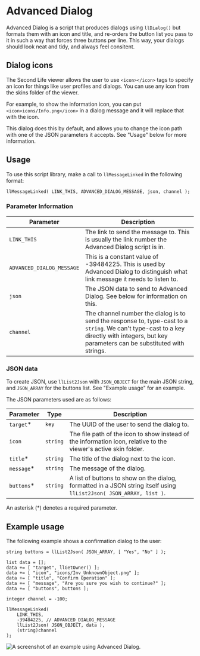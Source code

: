 # Advanced Dialog
Advanced Dialog is a script that produces dialogs using `llDialog()` but formats them with an icon and title, and re-orders the button list you pass to it in such a way that forces three buttons per line. This way, your dialogs should look neat and tidy, and always feel consitent.

## Dialog icons
The Second Life viewer allows the user to use `<icon></icon>` tags to specify an icon for things like user profiles and dialogs. You can use any icon from the skins folder of the viewer.

For example, to show the information icon, you can put `<icon>icons/Info.png</icon>` in a dialog message and it will replace that with the icon.

This dialog does this by default, and allows you to change the icon path with one of the JSON parameters it accepts. See "Usage" below for more information.

## Usage
To use this script library, make a call to `llMessageLinked` in the following format:

    llMessageLinked( LINK_THIS, ADVANCED_DIALOG_MESSAGE, json, channel );

### Parameter Information
|Parameter|Description|
|--|--|
|`LINK_THIS`|The link to send the message to. This is usually the link number the Advanced Dialog script is in.|
|`ADVANCED_DIALOG_MESSAGE`|This is a constant value of -39484225. This is used by Advanced Dialog to distinguish what link message it needs to listen to.|
|`json`|The JSON data to send to Advanced Dialog. See below for information on this.|
|`channel`|The channel number the dialog is to send the response to, type-cast to a `string`. We can't type-cast to a key directly with integers, but key parameters can be substituted with strings.|

### JSON data
To create JSON, use `llList2Json` with `JSON_OBJECT` for the main JSON string, and `JSON_ARRAY` for the buttons list. See "Example usage" for an example.

The JSON parameters used are as follows:

|Parameter|Type|Description|
|--|--|--|
|`target`*|`key`|The UUID of the user to send the dialog to.|
|`icon`|`string`|The file path of the icon to show instead of the information icon, relative to the viewer's active skin folder.|
|`title`*|`string`|The title of the dialog next to the icon.|
|`message`*|`string`|The message of the dialog.|
|`buttons`*|`string`|A list of buttons to show on the dialog, formatted in a JSON string itself using `llList2Json( JSON_ARRAY, list )`.|

An asterisk (*) denotes a required parameter.

## Example usage
The following example shows a confirmation dialog to the user:

	string buttons = llList2Json( JSON_ARRAY, [ "Yes", "No" ] );

	list data = [];
	data += [ "target", llGetOwner() ];
	data += [ "icon", "icons/Inv_UnknownObject.png" ];
	data += [ "title", "Confirm Operation" ];
	data += [ "message", "Are you sure you wish to continue?" ];
	data += [ "buttons", buttons ];

	integer channel = -100;

	llMessageLinked(
		LINK_THIS,
		-39484225, // ADVANCED_DIALOG_MESSAGE
		llList2Json( JSON_OBJECT, data ),
		(string)channel
	);

![A screenshot of an example using Advanced Dialog.](https://raw.githubusercontent.com/JohnEMParker/lsl-scripts-lib/master/advanced_dialog/example.png "Advanced Dialog Example")